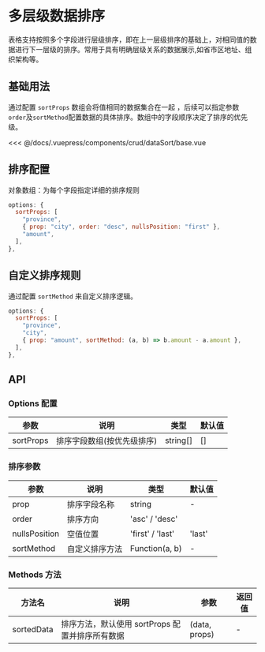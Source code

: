 # 多层级数据排序

表格支持按照多个字段进行层级排序，即在上一层级排序的基础上，对相同值的数据进行下一层级的排序。常用于具有明确层级关系的数据展示,如省市区地址、组织架构等。

## 基础用法

通过配置 `sortProps` 数组会将值相同的数据集合在一起 ，后续可以指定参数`order`及`sortMethod`配置数据的具体排序。数组中的字段顺序决定了排序的优先级。

<ClientOnly>
<common-code-format>
  <crud-dataSort-base slot="source"></crud-dataSort-base>
  
<<< @/docs/.vuepress/components/crud/dataSort/base.vue
</common-code-format>
</ClientOnly>

## 排序配置

对象数组：为每个字段指定详细的排序规则

```js
options: {
  sortProps: [
    "province",
    { prop: "city", order: "desc", nullsPosition: "first" },
    "amount",
  ],
},
```

## 自定义排序规则

通过配置 `sortMethod` 来自定义排序逻辑。

```js
options: {
  sortProps: [
    "province",
    "city",
    { prop: "amount", sortMethod: (a, b) => b.amount - a.amount },
  ],
},
```

## API

### Options 配置

| 参数      | 说明                       | 类型     | 默认值 |
| --------- | -------------------------- | -------- | ------ |
| sortProps | 排序字段数组(按优先级排序) | string[] | []     |

### 排序参数

| 参数          | 说明           | 类型             | 默认值 |
| ------------- | -------------- | ---------------- | ------ |
| prop          | 排序字段名称   | string           | -      |
| order         | 排序方向       | 'asc' / 'desc'   |        |
| nullsPosition | 空值位置       | 'first' / 'last' | 'last' |
| sortMethod    | 自定义排序方法 | Function(a, b)   | -      |

### Methods 方法

| 方法名     | 说明                                            | 参数          | 返回值 |
| ---------- | ----------------------------------------------- | ------------- | ------ |
| sortedData | 排序方法，默认使用 sortProps 配置并排序所有数据 | (data, props) | -      |